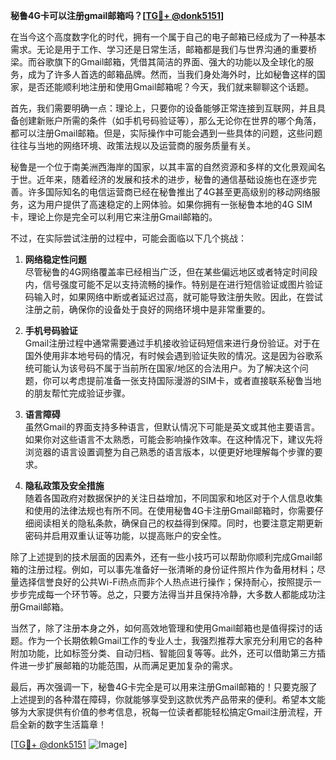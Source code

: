 **秘鲁4G卡可以注册gmail邮箱吗？[[TG💪+ @donk5151](https://t.me/s/donk5151)]**

在当今这个高度数字化的时代，拥有一个属于自己的电子邮箱已经成为了一种基本需求。无论是用于工作、学习还是日常生活，邮箱都是我们与世界沟通的重要桥梁。而谷歌旗下的Gmail邮箱，凭借其简洁的界面、强大的功能以及全球化的服务，成为了许多人首选的邮箱品牌。然而，当我们身处海外时，比如秘鲁这样的国家，是否还能顺利地注册和使用Gmail邮箱呢？今天，我们就来聊聊这个话题。

首先，我们需要明确一点：理论上，只要你的设备能够正常连接到互联网，并且具备创建新账户所需的条件（如手机号码验证等），那么无论你在世界的哪个角落，都可以注册Gmail邮箱。但是，实际操作中可能会遇到一些具体的问题，这些问题往往与当地的网络环境、政策法规以及运营商的服务质量有关。

秘鲁是一个位于南美洲西海岸的国家，以其丰富的自然资源和多样的文化景观闻名于世。近年来，随着经济的发展和技术的进步，秘鲁的通信基础设施也在逐步完善。许多国际知名的电信运营商已经在秘鲁推出了4G甚至更高级别的移动网络服务，这为用户提供了高速稳定的上网体验。如果你拥有一张秘鲁本地的4G SIM卡，理论上你是完全可以利用它来注册Gmail邮箱的。

不过，在实际尝试注册的过程中，可能会面临以下几个挑战：

1. **网络稳定性问题**  
   尽管秘鲁的4G网络覆盖率已经相当广泛，但在某些偏远地区或者特定时间段内，信号强度可能不足以支持流畅的操作。特别是在进行短信验证或图片验证码输入时，如果网络中断或者延迟过高，就可能导致注册失败。因此，在尝试注册之前，确保你的设备处于良好的网络环境中是非常重要的。

2. **手机号码验证**  
   Gmail注册过程中通常需要通过手机接收验证码短信来进行身份验证。对于在国外使用非本地号码的情况，有时候会遇到验证失败的情况。这是因为谷歌系统可能认为该号码不属于当前所在国家/地区的合法用户。为了解决这个问题，你可以考虑提前准备一张支持国际漫游的SIM卡，或者直接联系秘鲁当地的朋友帮忙完成验证步骤。

3. **语言障碍**  
   虽然Gmail的界面支持多种语言，但默认情况下可能是英文或其他主要语言。如果你对这些语言不太熟悉，可能会影响操作效率。在这种情况下，建议先将浏览器的语言设置调整为自己熟悉的语言版本，以便更好地理解每个步骤的要求。

4. **隐私政策及安全措施**  
   随着各国政府对数据保护的关注日益增加，不同国家和地区对于个人信息收集和使用的法律法规也有所不同。在使用秘鲁4G卡注册Gmail邮箱时，你需要仔细阅读相关的隐私条款，确保自己的权益得到保障。同时，也要注意定期更新密码并启用双重认证等功能，以提高账户的安全性。

除了上述提到的技术层面的因素外，还有一些小技巧可以帮助你顺利完成Gmail邮箱的注册过程。例如，可以事先准备好一张清晰的身份证件照片作为备用材料；尽量选择信誉良好的公共Wi-Fi热点而非个人热点进行操作；保持耐心，按照提示一步步完成每一个环节等。总之，只要方法得当并且保持冷静，大多数人都能成功注册Gmail邮箱。

当然了，除了注册本身之外，如何高效地管理和使用Gmail邮箱也是值得探讨的话题。作为一个长期依赖Gmail工作的专业人士，我强烈推荐大家充分利用它的各种附加功能，比如标签分类、自动归档、智能回复等等。此外，还可以借助第三方插件进一步扩展邮箱的功能范围，从而满足更加复杂的需求。

最后，再次强调一下，秘鲁4G卡完全是可以用来注册Gmail邮箱的！只要克服了上述提到的各种潜在障碍，你就能够享受到这款优秀产品带来的便利。希望本文能够为大家提供有价值的参考信息，祝每一位读者都能轻松搞定Gmail注册流程，开启全新的数字生活篇章！

[[TG💪+ @donk5151](https://t.me/s/donk5151) ![Image](https://i.postimg.cc/rwNCRYN7/Snipaste-2025-04-30-17-27-05.png)]
